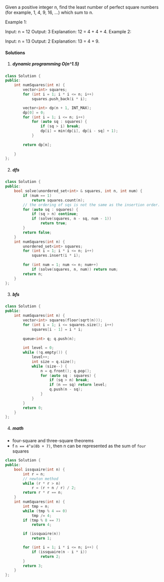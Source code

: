 Given a positive integer n, find the least number of perfect square numbers (for example, 1, 4, 9, 16, ...) which sum to n.

Example 1:

Input: n = 12
Output: 3 
Explanation: 12 = 4 + 4 + 4.
Example 2:

Input: n = 13
Output: 2
Explanation: 13 = 4 + 9.


#### Solutions


1. ##### dynamic programming O(n^1.5)


```cpp
class Solution {
public:
    int numSquares(int n) {
        vector<int> squares;
        for (int i = 1; i * i <= n; i++)
            squares.push_back(i * i);

        vector<int> dp(n + 1, INT_MAX);
        dp[0] = 0;
        for (int i = 1; i <= n; i++)
            for (auto sq : squares) {
                if (sq > i) break;
                dp[i] = min(dp[i], dp[i - sq] + 1);
            }
        
        return dp[n];
        
    }
};
```


2. ##### dfs

```cpp
class Solution {
public:
    bool solve(unordered_set<int> & squares, int n, int num) {
        if (num == 1)
            return squares.count(n);
        // the ordering of sqs is not the same as the insertion order.
        for (auto sq : squares) {
            if (sq > n) continue;
            if (solve(squares, n - sq, num - 1))
                return true;
        }
        return false;
    }
    int numSquares(int n) {
        unordered_set<int> squares;
        for (int i = 1; i * i <= n; i++)
            squares.insert(i * i);
        
        for (int num = 1; num <= n; num++)
            if (solve(squares, n, num)) return num;
        return n;
    }
};
```


3. ##### bfs

```cpp
class Solution {
public:
    int numSquares(int n) {
        vector<int> squares(floor(sqrt(n)));
        for (int i = 1; i <= squares.size(); i++)
            squares[i - 1] = i * i;
        
        queue<int> q; q.push(n);
        
        int level = 0;
        while (!q.empty()) {
            level++;
            int size = q.size();
            while (size--) {
                n = q.front(); q.pop();
                for (auto sq : squares) {
                    if (sq > n) break;
                    if (n == sq) return level;
                    q.push(n - sq);
                }
            }
        }
        return 0;
    }
};
```

4. ##### math

- four-square and three-square theorems
- f `n == 4^a(8b + 7)`, then n can be represented as the sum of `four` squares


```cpp
class Solution {
public:
    bool issquaire(int n) {
        int r = n;
        // newton method
        while (r * r > n)
            r = (r + n / r) / 2;
        return r * r == n;
    }
    int numSquares(int n) {
        int tmp = n;
        while (tmp % 4 == 0)
            tmp /= 4;
        if (tmp % 8 == 7)
            return 4;

        if (issquaire(n))
            return 1;

        for (int i = 1; i * i <= n; i++) {
            if (issquaire(n - i * i))
                return 2;
        }
        return 3;
    }
};
```